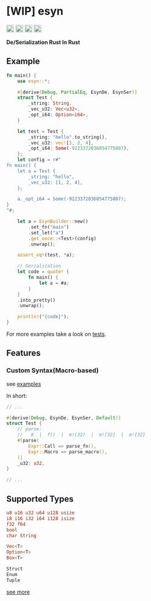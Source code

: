 # [WIP] esyn

[<img alt="github" src="https://img.shields.io/badge/github-rsuu/esyn-8da0cb?style=for-the-badge&labelColor=555555&logo=github" height="20">](https://github.com/rsuu/esyn)
[<img alt="crates.io" src="https://img.shields.io/crates/v/esyn.svg?style=for-the-badge&color=fc8d62&logo=rust" height="20">](https://crates.io/crates/esyn)
[<img alt="docs.rs" src="https://img.shields.io/badge/docs.rs-esyn-66c2a5?style=for-the-badge&labelColor=555555&logo=docs.rs" height="20">](https://docs.rs/esyn)
[<img alt="build status" src="https://img.shields.io/github/actions/workflow/status/rsuu/esyn/ci.yml?branch=main&style=for-the-badge" height="20">](https://github.com/rsuu/esyn/actions?query=branch%3Amain)

**De/Serialization Rust In Rust**

## Example

```rust
fn main() {
    use esyn::*;

    #[derive(Debug, PartialEq, EsynDe, EsynSer)]
    struct Test {
        _string: String,
        _vec_u32: Vec<u32>,
        _opt_i64: Option<i64>,
    }

    let test = Test {
        _string: "hello".to_string(),
        _vec_u32: vec![1, 2, 4],
        _opt_i64: Some(-9223372036854775807),
    };
    let config = r#"
fn main() {
    let a = Test {
        _string: "hello",
        _vec_u32: [1, 2, 4],
    };

    a._opt_i64 = Some(-9223372036854775807);
}
"#;

    let a = EsynBuilder::new()
        .set_fn("main")
        .set_let("a")
        .get_once::<Test>(config)
        .unwrap();

    assert_eq!(test, *a);

    // Serialization
    let code = quote! {
        fn main() {
            let a = #a;
        }
    }
    .into_pretty()
    .unwrap();

    println!("{code}");
}
```

For more examples take a look on [tests](https://github.com/rsuu/esyn/tree/main/crates/esyn/tests).

## Features

### Custom Syntax(Macro-based)

see [examples](https://github.com/rsuu/esyn/tree/main/crates/esyn/examples/dev_derive_attr.rs)

In short:

```rust
// ...

#[derive(Debug, EsynDe, EsynSer, Default)]
struct Test {
    // parse:
    //   8  |  f()  |  m!(32)  |  m![32]  |  m!{32}
    #[parse(
        Expr::Call => parse_fn(),
        Expr::Macro => parse_macro(),
    )]
    _u32: u32,
}

// ...
```


## Supported Types

```rust
u8 u16 u32 u64 u128 usize
i8 i16 i32 i64 i128 isize
f32 f64
bool
char String

Vec<T>
Option<T>
Box<T>

Struct
Enum
Tuple

```

[see more](https://github.com/rsuu/esyn/tree/main/crates/esyn/src/ext.rs)
